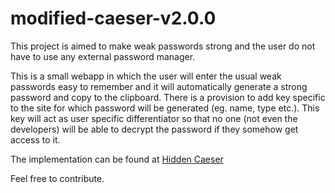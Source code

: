 # modified-caeser-v2.0.0
This project is aimed to make weak passwords strong and the user do not have to use any external password manager. 

This is a small webapp in which the user will enter the usual weak passwords easy to remember and it will automatically generate a strong password and copy to the clipboard. There is a provision to add key specific to the site for which password will be generated (eg. name, type etc.). This key will act as user specific differentiator so that no one (not even the developers) will be able to decrypt the password if they somehow get access to it.

The implementation can be found at [Hidden Caeser](https://adamsinnovationlab.in/hiddenCaeser.html 'ADAMS Innovation Lab')

Feel free to contribute.
